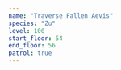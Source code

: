 ```yaml
---
name: "Traverse Fallen Aevis"
species: "Zu"
level: 100
start_floor: 54
end_floor: 56
patrol: true
---
```


